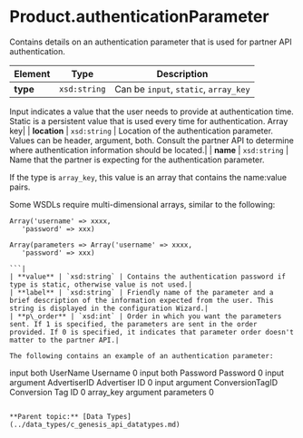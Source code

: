 # Product.authenticationParameter

Contains details on an authentication parameter that is used for partner API authentication.

|Element|Type|Description|
|-------|----|-----------|
| **type** | `xsd:string` | Can be `input`, `static`, `array_key` 

 Input indicates a value that the user needs to provide at authentication time. Static is a persistent value that is used every time for authentication. Array key|
| **location** | `xsd:string` | Location of the authentication parameter. Values can be header, argument, both. Consult the partner API to determine where authentication information should be located.|
| **name** | `xsd:string` | Name that the partner is expecting for the authentication parameter.

 If the type is `array_key`, this value is an array that contains the name:value pairs.

 Some WSDLs require multi-dimensional arrays, similar to the following:

 ```
Array('username' => xxxx,
	'password' => xxx)
	
Array(parameters => Array('username' => xxxx,
	'password' => xxx)

```|
| **value** | `xsd:string` | Contains the authentication password if type is static, otherwise value is not used.|
| **label** | `xsd:string` | Friendly name of the parameter and a brief description of the information expected from the user. This string is displayed in the configuration Wizard.|
| **p\_order** | `xsd:int` | Order in which you want the parameters sent. If 1 is specified, the parameters are sent in the order provided. If 0 is specified, it indicates that parameter order doesn't matter to the partner API.|

The following contains an example of an authentication parameter:

```
<parameterList xsi:type="SOAP-ENC:Array">
            <prodAuthParam>
               <type>input</type>
               <location>both</location>
               <name>UserName</name>
               <value/>
               <label>Username</label>
               <p_order>0</p_order>
            </prodAuthParam>
            <prodAuthParam>
               <type>input</type>
               <location>both</location>
               <name>Password</name>
               <value/>
               <label>Password</label>
               <p_order>0</p_order>
            </prodAuthParam>
            <prodAuthParam>
               <type>input</type>
               <location>argument</location>
               <name>AdvertiserID</name>
               <value/>
               <label>Advertiser ID</label>
               <p_order>0</p_order>
            </prodAuthParam>
            <prodAuthParam>
               <type>input</type>
               <location>argument</location>
               <name>ConversionTagID</name>
               <value/>
               <label>Conversion Tag ID</label>
               <p_order>0</p_order>
            </prodAuthParam>
            <prodAuthParam>
               <type>array_key</type>
               <location>argument</location>
               <name>parameters</name>
               <value/>
               <label></label>
               <p_order>0</p_order>
            </prodAuthParam>
         </parameterList>

```

**Parent topic:** [Data Types](../data_types/c_genesis_api_datatypes.md)

